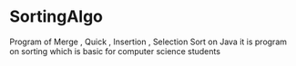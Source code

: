 # SortingAlgo
Program of Merge , Quick , Insertion , Selection Sort on Java
it is program on sorting 
which is basic for computer science students 
